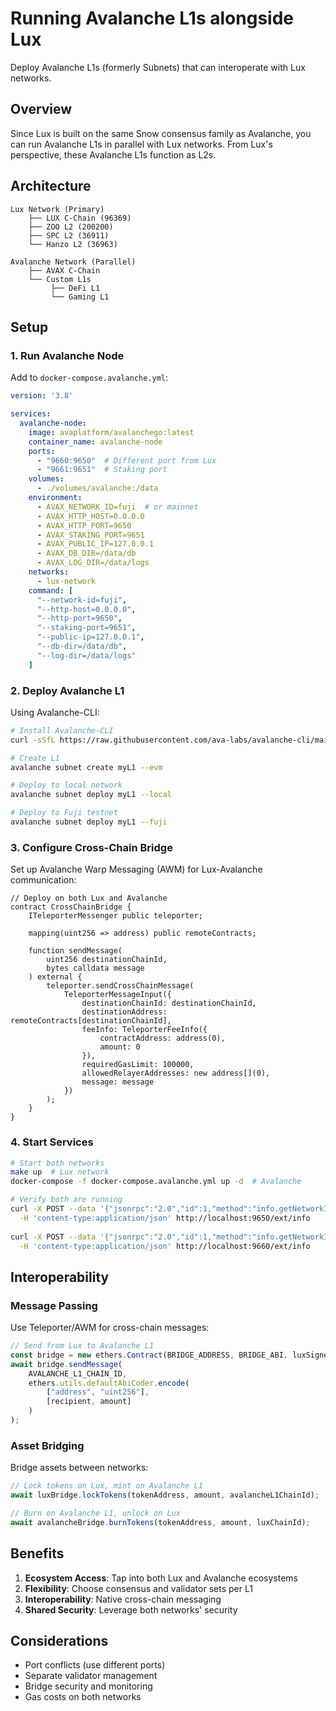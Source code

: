 # Running Avalanche L1s alongside Lux

Deploy Avalanche L1s (formerly Subnets) that can interoperate with Lux networks.

## Overview

Since Lux is built on the same Snow consensus family as Avalanche, you can run Avalanche L1s in parallel with Lux networks. From Lux's perspective, these Avalanche L1s function as L2s.

## Architecture

```
Lux Network (Primary)
    ├── LUX C-Chain (96369)
    ├── ZOO L2 (200200)
    ├── SPC L2 (36911)
    └── Hanzo L2 (36963)

Avalanche Network (Parallel)
    ├── AVAX C-Chain
    └── Custom L1s
         ├── DeFi L1
         └── Gaming L1
```

## Setup

### 1. Run Avalanche Node

Add to `docker-compose.avalanche.yml`:

```yaml
version: '3.8'

services:
  avalanche-node:
    image: avaplatform/avalanchego:latest
    container_name: avalanche-node
    ports:
      - "9660:9650"  # Different port from Lux
      - "9661:9651"  # Staking port
    volumes:
      - ./volumes/avalanche:/data
    environment:
      - AVAX_NETWORK_ID=fuji  # or mainnet
      - AVAX_HTTP_HOST=0.0.0.0
      - AVAX_HTTP_PORT=9650
      - AVAX_STAKING_PORT=9651
      - AVAX_PUBLIC_IP=127.0.0.1
      - AVAX_DB_DIR=/data/db
      - AVAX_LOG_DIR=/data/logs
    networks:
      - lux-network
    command: [
      "--network-id=fuji",
      "--http-host=0.0.0.0",
      "--http-port=9650",
      "--staking-port=9651",
      "--public-ip=127.0.0.1",
      "--db-dir=/data/db",
      "--log-dir=/data/logs"
    ]
```

### 2. Deploy Avalanche L1

Using Avalanche-CLI:

```bash
# Install Avalanche-CLI
curl -sSfL https://raw.githubusercontent.com/ava-labs/avalanche-cli/main/scripts/install.sh | sh -s

# Create L1
avalanche subnet create myL1 --evm

# Deploy to local network
avalanche subnet deploy myL1 --local

# Deploy to Fuji testnet
avalanche subnet deploy myL1 --fuji
```

### 3. Configure Cross-Chain Bridge

Set up Avalanche Warp Messaging (AWM) for Lux-Avalanche communication:

```solidity
// Deploy on both Lux and Avalanche
contract CrossChainBridge {
    ITeleporterMessenger public teleporter;
    
    mapping(uint256 => address) public remoteContracts;
    
    function sendMessage(
        uint256 destinationChainId,
        bytes calldata message
    ) external {
        teleporter.sendCrossChainMessage(
            TeleporterMessageInput({
                destinationChainId: destinationChainId,
                destinationAddress: remoteContracts[destinationChainId],
                feeInfo: TeleporterFeeInfo({
                    contractAddress: address(0),
                    amount: 0
                }),
                requiredGasLimit: 100000,
                allowedRelayerAddresses: new address[](0),
                message: message
            })
        );
    }
}
```

### 4. Start Services

```bash
# Start both networks
make up  # Lux network
docker-compose -f docker-compose.avalanche.yml up -d  # Avalanche

# Verify both are running
curl -X POST --data '{"jsonrpc":"2.0","id":1,"method":"info.getNetworkID","params":[]}' \
  -H 'content-type:application/json' http://localhost:9650/ext/info
  
curl -X POST --data '{"jsonrpc":"2.0","id":1,"method":"info.getNetworkID","params":[]}' \
  -H 'content-type:application/json' http://localhost:9660/ext/info
```

## Interoperability

### Message Passing

Use Teleporter/AWM for cross-chain messages:

```javascript
// Send from Lux to Avalanche L1
const bridge = new ethers.Contract(BRIDGE_ADDRESS, BRIDGE_ABI, luxSigner);
await bridge.sendMessage(
    AVALANCHE_L1_CHAIN_ID,
    ethers.utils.defaultAbiCoder.encode(
        ["address", "uint256"],
        [recipient, amount]
    )
);
```

### Asset Bridging

Bridge assets between networks:

```javascript
// Lock tokens on Lux, mint on Avalanche L1
await luxBridge.lockTokens(tokenAddress, amount, avalancheL1ChainId);

// Burn on Avalanche L1, unlock on Lux
await avalancheBridge.burnTokens(tokenAddress, amount, luxChainId);
```

## Benefits

1. **Ecosystem Access**: Tap into both Lux and Avalanche ecosystems
2. **Flexibility**: Choose consensus and validator sets per L1
3. **Interoperability**: Native cross-chain messaging
4. **Shared Security**: Leverage both networks' security

## Considerations

- Port conflicts (use different ports)
- Separate validator management
- Bridge security and monitoring
- Gas costs on both networks